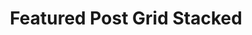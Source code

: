 ---
title: Featured Post Grid Stacked
component: "cards"
seo:
  page_title: Featured Post Grid
  meta_description:
  featured_image: /uploads/featured-image.jpg
  featured_image_alt:
hero:
  heading:
  body:
  hero_image:
    image: /uploads/featured-image.jpg
    image_alt:
html_example:
  - |
    <ul class="blog-feed--stacked gap-md max-width-none">
        <li class="card flex flex-column">
            <div class="card__meta">
                <a href="#" class="btn btn--secondary btn--category" aria-label="View all example posts">example</a>
            </div>
            <div class="card__image-wrap cover-image">
                <img src="https://source.unsplash.com/random/800x600?space" alt="" class="card__img">
                <div class="card__overlay">
                    <div class="btn btn--secondary" aria-label="">Read More</div>
                </div>
            </div>
            <div class="card__content flow">
                <h3 class="h4"><a class="card__link no-decoration" href="#">Blog Title</a></h3>
                <div class="card__summary font-size-xs">Poke aesthetic street art post-ironic intelligentsia meditation, live-edge activated charcoal vexillologist pickled. Ramps Brooklyn truffaut, tattooed you probably haven't heard of them cred keffiyeh.</div>
            </div>
        </li>
        <li class="card grid gap-sm">
            <div class="card__icon grid-3">
                <svg xmlns="http://www.w3.org/2000/svg" width="62" height="61" fill="none"><g clip-path="url(#a)"><mask id="b" width="62" height="61" x="0" y="0" maskUnits="userSpaceOnUse" style="mask-type:luminance"><path fill="#fff" d="M61.9 0H0v60.8h61.9V0Z"/></mask><g mask="url(#b)"><path fill="#CD1F40" d="M3.83 10.33c2.59-1.39 6.36-1.08 6.36-1.08s8.03.76 17.39-.6c1.88-.27 4.35-.63 7.51-1.57 1.36-.4 2.17-.72 3.58-1.16.81-.26 1.51-.46 1.79-.54 1.99-.58 4.5-1.31 6.62-1.33 4.26-.04 7.32 2.77 7.53 2.96 2.18 2.03 2.92 4.45 3.12 5.23.24.92.32 1.72.35 2.38.18 4.4-1.7 7.52-2.42 10.79-.96 4.39.35 8.21 1.29 10.85 1.67 4.7 4.32 7.34 4.87 12.59.08.77.14 1.83-.09 3.1-.16.89-.8 3.85-3.42 6.16-1.93 1.7-3.98 2.22-4.82 2.41-5.64 1.27-10.83-2.07-11.95-2.79-1.62-1.04-2.05-1.69-4.4-3.04-.86-.5-2.61-1.49-4.96-2.32-4.96-1.75-6.95-.91-10.13-2.96-.41-.26-1.34-.98-2.27-2.14-3.84-4.79-1.3-9.71-5.49-14.93-.32-.4-.61-.69-1.18-1.29-2.56-2.65-5.24-4.6-7.45-6.2-1.07-.77-1.73-1.22-2.61-2.1-.74-.74-1.53-1.53-2.15-2.79-.27-.54-1.22-2.48-.8-4.49.14-.67.5-1.66 1.04-2.61.07-.13.14-.23.18-.3 0 0 .87-1.35 2.5-2.22l.01-.01Z"/><path fill="#fff" d="M50.81 5.12H9.73v50.32h41.08V5.12Z"/><path fill="#192232" d="M49.49 3.96h-9.24V2.64c0-.7-.28-1.37-.77-1.87S38.31 0 37.61 0h-13.2c-.7 0-1.37.28-1.87.77s-.77 1.17-.77 1.87v1.32h-9.24c-1.05 0-2.06.42-2.8 1.16-.74.74-1.16 1.75-1.16 2.8v46.2c0 1.05.42 2.06 1.16 2.8.74.74 1.75 1.16 2.8 1.16h36.96c1.05 0 2.06-.42 2.8-1.16.74-.74 1.16-1.75 1.16-2.8V7.92c0-1.05-.42-2.06-1.16-2.8a3.967 3.967 0 0 0-2.8-1.16ZM24.41 5.28V2.64h13.2V6.6h-13.2V5.28Zm26.4 48.84c0 .35-.14.69-.39.93-.25.25-.58.39-.93.39H12.53c-.73 0-1.32-.59-1.32-1.32V7.92c0-.73.59-1.32 1.32-1.32h9.24c0 .7.28 1.37.77 1.87.5.5 1.17.77 1.87.77h13.2c.7 0 1.37-.28 1.87-.77.5-.5.77-1.17.77-1.87h9.24c.35 0 .69.14.93.39.25.25.39.58.39.93v46.2Z"/><path fill="#192232" d="M44.54 18.48H29.06c-.73 0-1.32.59-1.32 1.32 0 .73.59 1.32 1.32 1.32h15.48c.73 0 1.32-.59 1.32-1.32 0-.73-.59-1.32-1.32-1.32ZM22.93 14.9l-3.63 3.58-.88-.88c-.25-.25-.59-.39-.94-.39s-.69.14-.94.39c-.51.51-.51 1.35 0 1.86l1.83 1.82c.51.51 1.35.51 1.86 0l4.57-4.55c.52-.52.52-1.36 0-1.87s-1.36-.52-1.87 0v.05-.01ZM44.54 31.37H29.06c-.73 0-1.32.59-1.32 1.32 0 .73.59 1.32 1.32 1.32h15.48c.73 0 1.32-.59 1.32-1.32 0-.73-.59-1.32-1.32-1.32ZM22.93 27.81l-3.63 3.62-.88-.88c-.25-.25-.59-.39-.94-.39s-.69.14-.94.39c-.51.51-.51 1.35 0 1.86l1.83 1.82c.51.51 1.35.51 1.86 0l4.57-4.55c.51-.52.51-1.35 0-1.87-.52-.51-1.35-.51-1.87 0ZM44.54 44.28H29.06c-.73 0-1.32.59-1.32 1.32 0 .73.59 1.32 1.32 1.32h15.48c.73 0 1.32-.59 1.32-1.32 0-.73-.59-1.32-1.32-1.32ZM22.93 40.71l-3.63 3.63-.88-.9c-.52-.53-1.37-.54-1.9-.03-.53.52-.54 1.37-.03 1.9l1.83 1.82c.51.51 1.35.51 1.86 0l4.57-4.57c.51-.51.51-1.35 0-1.86a1.31 1.31 0 0 0-1.82 0v.01Z"/></g></g><defs><clipPath id="a"><path fill="#fff" d="M0 0h62v61H0z"/></clipPath></defs></svg>
                <span class="card__reading-time flex flex-center font-size-xs"><svg xmlns="http://www.w3.org/2000/svg" viewBox="0 0 512 512" aria-hidden="true"><path d="M256 8C119 8 8 119 8 256s111 248 248 248 248-111 248-248S393 8 256 8zm0 448c-110.5 0-200-89.5-200-200S145.5 56 256 56s200 89.5 200 200-89.5 200-200 200zm61.8-104.4l-84.9-61.7c-3.1-2.3-4.9-5.9-4.9-9.7V116c0-6.6 5.4-12 12-12h32c6.6 0 12 5.4 12 12v141.7l66.8 48.6c5.4 3.9 6.5 11.4 2.6 16.8L334.6 349c-3.9 5.3-11.4 6.5-16.8 2.6z"></path></svg> 4 min read</span>
            </div>
            <div class="card__content grid-9 flow">
                <h3 class="h4"><a class="card__link no-decoration" href="#">Blog Title</a></h3>
                <p class="font-size-sm">Ascot you probably haven't heard of them DSA glossier direct trade grailed, food truck biodiesel retro williamsburg fingerstache succulents lo-fi.</p>
            </div>
        </li>
        <li class="card grid gap-sm">
            <div class="card__icon grid-3">
                <svg xmlns="http://www.w3.org/2000/svg" width="62" height="61" fill="none"><g clip-path="url(#a)"><mask id="b" width="62" height="61" x="0" y="0" maskUnits="userSpaceOnUse" style="mask-type:luminance"><path fill="#fff" d="M61.9 0H0v60.8h61.9V0Z"/></mask><g mask="url(#b)"><path fill="#CD1F40" d="M3.83 10.33c2.59-1.39 6.36-1.08 6.36-1.08s8.03.76 17.39-.6c1.88-.27 4.35-.63 7.51-1.57 1.36-.4 2.17-.72 3.58-1.16.81-.26 1.51-.46 1.79-.54 1.99-.58 4.5-1.31 6.62-1.33 4.26-.04 7.32 2.77 7.53 2.96 2.18 2.03 2.92 4.45 3.12 5.23.24.92.32 1.72.35 2.38.18 4.4-1.7 7.52-2.42 10.79-.96 4.39.35 8.21 1.29 10.85 1.67 4.7 4.32 7.34 4.87 12.59.08.77.14 1.83-.09 3.1-.16.89-.8 3.85-3.42 6.16-1.93 1.7-3.98 2.22-4.82 2.41-5.64 1.27-10.83-2.07-11.95-2.79-1.62-1.04-2.05-1.69-4.4-3.04-.86-.5-2.61-1.49-4.96-2.32-4.96-1.75-6.95-.91-10.13-2.96-.41-.26-1.34-.98-2.27-2.14-3.84-4.79-1.3-9.71-5.49-14.93-.32-.4-.61-.69-1.18-1.29-2.56-2.65-5.24-4.6-7.45-6.2-1.07-.77-1.73-1.22-2.61-2.1-.74-.74-1.53-1.53-2.15-2.79-.27-.54-1.22-2.48-.8-4.49.14-.67.5-1.66 1.04-2.61.07-.13.14-.23.18-.3 0 0 .87-1.35 2.5-2.22l.01-.01Z"/><path fill="#fff" d="M50.81 5.12H9.73v50.32h41.08V5.12Z"/><path fill="#192232" d="M49.49 3.96h-9.24V2.64c0-.7-.28-1.37-.77-1.87S38.31 0 37.61 0h-13.2c-.7 0-1.37.28-1.87.77s-.77 1.17-.77 1.87v1.32h-9.24c-1.05 0-2.06.42-2.8 1.16-.74.74-1.16 1.75-1.16 2.8v46.2c0 1.05.42 2.06 1.16 2.8.74.74 1.75 1.16 2.8 1.16h36.96c1.05 0 2.06-.42 2.8-1.16.74-.74 1.16-1.75 1.16-2.8V7.92c0-1.05-.42-2.06-1.16-2.8a3.967 3.967 0 0 0-2.8-1.16ZM24.41 5.28V2.64h13.2V6.6h-13.2V5.28Zm26.4 48.84c0 .35-.14.69-.39.93-.25.25-.58.39-.93.39H12.53c-.73 0-1.32-.59-1.32-1.32V7.92c0-.73.59-1.32 1.32-1.32h9.24c0 .7.28 1.37.77 1.87.5.5 1.17.77 1.87.77h13.2c.7 0 1.37-.28 1.87-.77.5-.5.77-1.17.77-1.87h9.24c.35 0 .69.14.93.39.25.25.39.58.39.93v46.2Z"/><path fill="#192232" d="M44.54 18.48H29.06c-.73 0-1.32.59-1.32 1.32 0 .73.59 1.32 1.32 1.32h15.48c.73 0 1.32-.59 1.32-1.32 0-.73-.59-1.32-1.32-1.32ZM22.93 14.9l-3.63 3.58-.88-.88c-.25-.25-.59-.39-.94-.39s-.69.14-.94.39c-.51.51-.51 1.35 0 1.86l1.83 1.82c.51.51 1.35.51 1.86 0l4.57-4.55c.52-.52.52-1.36 0-1.87s-1.36-.52-1.87 0v.05-.01ZM44.54 31.37H29.06c-.73 0-1.32.59-1.32 1.32 0 .73.59 1.32 1.32 1.32h15.48c.73 0 1.32-.59 1.32-1.32 0-.73-.59-1.32-1.32-1.32ZM22.93 27.81l-3.63 3.62-.88-.88c-.25-.25-.59-.39-.94-.39s-.69.14-.94.39c-.51.51-.51 1.35 0 1.86l1.83 1.82c.51.51 1.35.51 1.86 0l4.57-4.55c.51-.52.51-1.35 0-1.87-.52-.51-1.35-.51-1.87 0ZM44.54 44.28H29.06c-.73 0-1.32.59-1.32 1.32 0 .73.59 1.32 1.32 1.32h15.48c.73 0 1.32-.59 1.32-1.32 0-.73-.59-1.32-1.32-1.32ZM22.93 40.71l-3.63 3.63-.88-.9c-.52-.53-1.37-.54-1.9-.03-.53.52-.54 1.37-.03 1.9l1.83 1.82c.51.51 1.35.51 1.86 0l4.57-4.57c.51-.51.51-1.35 0-1.86a1.31 1.31 0 0 0-1.82 0v.01Z"/></g></g><defs><clipPath id="a"><path fill="#fff" d="M0 0h62v61H0z"/></clipPath></defs></svg>
                <span class="card__reading-time flex flex-center font-size-xs"><svg xmlns="http://www.w3.org/2000/svg" viewBox="0 0 512 512" aria-hidden="true"><path d="M256 8C119 8 8 119 8 256s111 248 248 248 248-111 248-248S393 8 256 8zm0 448c-110.5 0-200-89.5-200-200S145.5 56 256 56s200 89.5 200 200-89.5 200-200 200zm61.8-104.4l-84.9-61.7c-3.1-2.3-4.9-5.9-4.9-9.7V116c0-6.6 5.4-12 12-12h32c6.6 0 12 5.4 12 12v141.7l66.8 48.6c5.4 3.9 6.5 11.4 2.6 16.8L334.6 349c-3.9 5.3-11.4 6.5-16.8 2.6z"></path></svg> 4 min read</span>
            </div>
            <div class="card__content grid-9 flow">
                <h3 class="h4"><a class="card__link no-decoration" href="#">Blog Title</a></h3>
                <p class="font-size-sm">Ascot you probably haven't heard of them DSA glossier direct trade grailed, food truck biodiesel retro williamsburg fingerstache succulents lo-fi.</p>
            </div>
        </li>
        <li class="card grid gap-sm">
            <div class="card__icon grid-3">
                <svg xmlns="http://www.w3.org/2000/svg" width="62" height="61" fill="none"><g clip-path="url(#a)"><mask id="b" width="62" height="61" x="0" y="0" maskUnits="userSpaceOnUse" style="mask-type:luminance"><path fill="#fff" d="M61.9 0H0v60.8h61.9V0Z"/></mask><g mask="url(#b)"><path fill="#CD1F40" d="M3.83 10.33c2.59-1.39 6.36-1.08 6.36-1.08s8.03.76 17.39-.6c1.88-.27 4.35-.63 7.51-1.57 1.36-.4 2.17-.72 3.58-1.16.81-.26 1.51-.46 1.79-.54 1.99-.58 4.5-1.31 6.62-1.33 4.26-.04 7.32 2.77 7.53 2.96 2.18 2.03 2.92 4.45 3.12 5.23.24.92.32 1.72.35 2.38.18 4.4-1.7 7.52-2.42 10.79-.96 4.39.35 8.21 1.29 10.85 1.67 4.7 4.32 7.34 4.87 12.59.08.77.14 1.83-.09 3.1-.16.89-.8 3.85-3.42 6.16-1.93 1.7-3.98 2.22-4.82 2.41-5.64 1.27-10.83-2.07-11.95-2.79-1.62-1.04-2.05-1.69-4.4-3.04-.86-.5-2.61-1.49-4.96-2.32-4.96-1.75-6.95-.91-10.13-2.96-.41-.26-1.34-.98-2.27-2.14-3.84-4.79-1.3-9.71-5.49-14.93-.32-.4-.61-.69-1.18-1.29-2.56-2.65-5.24-4.6-7.45-6.2-1.07-.77-1.73-1.22-2.61-2.1-.74-.74-1.53-1.53-2.15-2.79-.27-.54-1.22-2.48-.8-4.49.14-.67.5-1.66 1.04-2.61.07-.13.14-.23.18-.3 0 0 .87-1.35 2.5-2.22l.01-.01Z"/><path fill="#fff" d="M50.81 5.12H9.73v50.32h41.08V5.12Z"/><path fill="#192232" d="M49.49 3.96h-9.24V2.64c0-.7-.28-1.37-.77-1.87S38.31 0 37.61 0h-13.2c-.7 0-1.37.28-1.87.77s-.77 1.17-.77 1.87v1.32h-9.24c-1.05 0-2.06.42-2.8 1.16-.74.74-1.16 1.75-1.16 2.8v46.2c0 1.05.42 2.06 1.16 2.8.74.74 1.75 1.16 2.8 1.16h36.96c1.05 0 2.06-.42 2.8-1.16.74-.74 1.16-1.75 1.16-2.8V7.92c0-1.05-.42-2.06-1.16-2.8a3.967 3.967 0 0 0-2.8-1.16ZM24.41 5.28V2.64h13.2V6.6h-13.2V5.28Zm26.4 48.84c0 .35-.14.69-.39.93-.25.25-.58.39-.93.39H12.53c-.73 0-1.32-.59-1.32-1.32V7.92c0-.73.59-1.32 1.32-1.32h9.24c0 .7.28 1.37.77 1.87.5.5 1.17.77 1.87.77h13.2c.7 0 1.37-.28 1.87-.77.5-.5.77-1.17.77-1.87h9.24c.35 0 .69.14.93.39.25.25.39.58.39.93v46.2Z"/><path fill="#192232" d="M44.54 18.48H29.06c-.73 0-1.32.59-1.32 1.32 0 .73.59 1.32 1.32 1.32h15.48c.73 0 1.32-.59 1.32-1.32 0-.73-.59-1.32-1.32-1.32ZM22.93 14.9l-3.63 3.58-.88-.88c-.25-.25-.59-.39-.94-.39s-.69.14-.94.39c-.51.51-.51 1.35 0 1.86l1.83 1.82c.51.51 1.35.51 1.86 0l4.57-4.55c.52-.52.52-1.36 0-1.87s-1.36-.52-1.87 0v.05-.01ZM44.54 31.37H29.06c-.73 0-1.32.59-1.32 1.32 0 .73.59 1.32 1.32 1.32h15.48c.73 0 1.32-.59 1.32-1.32 0-.73-.59-1.32-1.32-1.32ZM22.93 27.81l-3.63 3.62-.88-.88c-.25-.25-.59-.39-.94-.39s-.69.14-.94.39c-.51.51-.51 1.35 0 1.86l1.83 1.82c.51.51 1.35.51 1.86 0l4.57-4.55c.51-.52.51-1.35 0-1.87-.52-.51-1.35-.51-1.87 0ZM44.54 44.28H29.06c-.73 0-1.32.59-1.32 1.32 0 .73.59 1.32 1.32 1.32h15.48c.73 0 1.32-.59 1.32-1.32 0-.73-.59-1.32-1.32-1.32ZM22.93 40.71l-3.63 3.63-.88-.9c-.52-.53-1.37-.54-1.9-.03-.53.52-.54 1.37-.03 1.9l1.83 1.82c.51.51 1.35.51 1.86 0l4.57-4.57c.51-.51.51-1.35 0-1.86a1.31 1.31 0 0 0-1.82 0v.01Z"/></g></g><defs><clipPath id="a"><path fill="#fff" d="M0 0h62v61H0z"/></clipPath></defs></svg>
                <span class="card__reading-time flex flex-center font-size-xs"><svg xmlns="http://www.w3.org/2000/svg" viewBox="0 0 512 512" aria-hidden="true"><path d="M256 8C119 8 8 119 8 256s111 248 248 248 248-111 248-248S393 8 256 8zm0 448c-110.5 0-200-89.5-200-200S145.5 56 256 56s200 89.5 200 200-89.5 200-200 200zm61.8-104.4l-84.9-61.7c-3.1-2.3-4.9-5.9-4.9-9.7V116c0-6.6 5.4-12 12-12h32c6.6 0 12 5.4 12 12v141.7l66.8 48.6c5.4 3.9 6.5 11.4 2.6 16.8L334.6 349c-3.9 5.3-11.4 6.5-16.8 2.6z"></path></svg> 4 min read</span>
            </div>
            <div class="card__content grid-9 flow">
                <h3 class="h4"><a class="card__link no-decoration" href="#">Blog Title</a></h3>
                <p class="font-size-sm">Ascot you probably haven't heard of them DSA glossier direct trade grailed, food truck biodiesel retro williamsburg fingerstache succulents lo-fi.</p>
            </div>
        </li>
    </ul>
css_example:
  - |
    .blog-feed--1 {
        display: grid;
        grid-template-columns: repeat(4, 1fr);
        grid-template-rows: repeat(2, 1fr);
    }

    .blog-feed--1, 
    .blog-feed--1 .card {
        max-width: none;
    }

    .blog-feed--1 li:nth-of-type(1) { 
        grid-area: 1 / 1 / 3 / 3;
    }

    .blog-feed--1 li:nth-of-type(2) { 
        grid-area: 1 / 3 / 2 / 4; 
    }

    .blog-feed--1 li:nth-of-type(3) { 
        grid-area: 1 / 4 / 2 / 5; 
    }

    .blog-feed--1 li:nth-of-type(4) { 
        grid-area: 2 / 3 / 3 / 5; 
    }
---